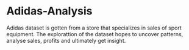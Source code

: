 # Adidas-Analysis
Adidas dataset is gotten from a store that specializes in sales of sport equipment.
The explorattion of the dataset hopes to uncover patterns, analyse sales, profits and ultimately get insight.
